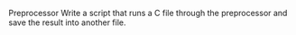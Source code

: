  Preprocessor
Write a script that runs a C file through the preprocessor and save the result into another file.
